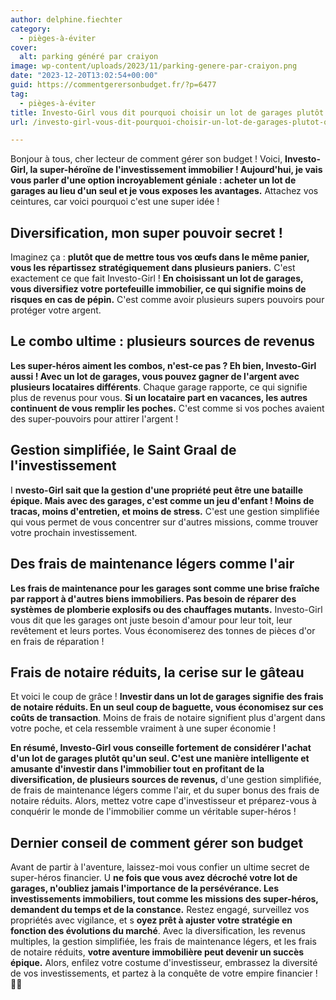 ```yaml
---
author: delphine.fiechter
category:
  - pièges-à-éviter
cover:
  alt: parking généré par craiyon
image: wp-content/uploads/2023/11/parking-genere-par-craiyon.png
date: "2023-12-20T13:02:54+00:00"
guid: https://commentgerersonbudget.fr/?p=6477
tag:
  - pièges-à-éviter
title: Investo-Girl vous dit pourquoi choisir un lot de garages plutôt qu'un seul !
url: /investo-girl-vous-dit-pourquoi-choisir-un-lot-de-garages-plutot-quun-seul/

---
```

Bonjour à tous, cher lecteur de comment gérer son budget ! Voici, **Investo-Girl, la super-héroïne de l'investissement immobilier ! Aujourd'hui, je vais vous parler d'une option incroyablement géniale : acheter un lot de garages au lieu d'un seul et je vous exposes les avantages.** Attachez vos ceintures, car voici pourquoi c'est une super idée !

## **Diversification, mon super pouvoir secret !**

Imaginez ça : **plutôt que de mettre tous vos œufs dans le même panier, vous les répartissez stratégiquement dans plusieurs paniers.** C'est exactement ce que fait Investo-Girl ! **En choisissant un lot de garages, vous diversifiez votre portefeuille immobilier, ce qui signifie moins de risques en cas de pépin.** C'est comme avoir plusieurs supers pouvoirs pour protéger votre argent.

## **Le combo ultime : plusieurs sources de revenus**

**Les super-héros aiment les combos, n'est-ce pas ? Eh bien, Investo-Girl aussi ! Avec un lot de garages, vous pouvez gagner de l'argent avec plusieurs locataires différents**. Chaque garage rapporte, ce qui signifie plus de revenus pour vous. **Si un locataire part en vacances, les autres continuent de vous remplir les poches.** C'est comme si vos poches avaient des super-pouvoirs pour attirer l'argent !

## **Gestion simplifiée, le Saint Graal de l'investissement**

I **nvesto-Girl sait que la gestion d'une propriété peut être une bataille épique. Mais avec des garages, c'est comme un jeu d'enfant ! Moins de tracas, moins d'entretien, et moins de stress.** C'est une gestion simplifiée qui vous permet de vous concentrer sur d'autres missions, comme trouver votre prochain investissement.

## **Des frais de maintenance légers comme l'air**

**Les frais de maintenance pour les garages sont comme une brise fraîche par rapport à d'autres biens immobiliers. Pas besoin de réparer des systèmes de plomberie explosifs ou des chauffages mutants.** Investo-Girl vous dit que les garages ont juste besoin d'amour pour leur toit, leur revêtement et leurs portes. Vous économiserez des tonnes de pièces d'or en frais de réparation !

## **Frais de notaire réduits, la cerise sur le gâteau**

Et voici le coup de grâce ! **Investir dans un lot de garages signifie des frais de notaire réduits. En un seul coup de baguette, vous économisez sur ces coûts de transaction**. Moins de frais de notaire signifient plus d'argent dans votre poche, et cela ressemble vraiment à une super économie !

**En résumé, Investo-Girl vous conseille fortement de considérer l'achat d'un lot de garages plutôt qu'un seul. C'est une manière intelligente et amusante d'investir dans l'immobilier tout en profitant de la diversification, de plusieurs sources de revenus,** d'une gestion simplifiée, de frais de maintenance légers comme l'air, et du super bonus des frais de notaire réduits. Alors, mettez votre cape d'investisseur et préparez-vous à conquérir le monde de l'immobilier comme un véritable super-héros !

## **Dernier conseil de comment gérer son budget**

Avant de partir à l'aventure, laissez-moi vous confier un ultime secret de super-héros financier. U **ne fois que vous avez décroché votre lot de garages, n'oubliez jamais l'importance de la persévérance. Les investissements immobiliers, tout comme les missions des super-héros, demandent du temps et de la constance.** Restez engagé, surveillez vos propriétés avec vigilance, et s **oyez prêt à ajuster votre stratégie en fonction des évolutions du marché**. Avec la diversification, les revenus multiples, la gestion simplifiée, les frais de maintenance légers, et les frais de notaire réduits, **votre aventure immobilière peut devenir un succès épique.** Alors, enfilez votre costume d'investisseur, embrassez la diversité de vos investissements, et partez à la conquête de votre empire financier ! 🚀💼
